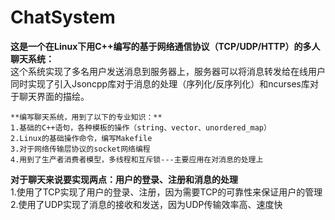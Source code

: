 # ChatSystem
  **这是一个在Linux下用C++编写的基于网络通信协议（TCP/UDP/HTTP）的多人聊天系统：**  
    这个系统实现了多名用户发送消息到服务器上，服务器可以将消息转发给在线用户同时实现了引入Jsoncpp库对于消息的处理（序列化/反序列化）和ncurses库对于聊天界面的描绘。  
      
    **编写聊天系统，用到了以下的专业知识：**  
    1.基础的C++语句，各种模板的操作（string、vector、unordered_map）  
    2.Linux的基础操作命令，编写Makefile  
    3.对于网络传输层协议的socket网络编程
    4.用到了生产者消费者模型，多线程和互斥锁---主要应用在对消息的处理上
    
  **对于聊天来说要实现两点：用户的登录、注册和消息的处理**  
  1.使用了TCP实现了用户的登录、注册，因为需要TCP的可靠性来保证用户的管理  
  2.使用了UDP实现了消息的接收和发送，因为UDP传输效率高、速度快
  
